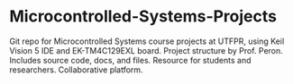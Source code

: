 # Microcontrolled-Systems-Projects
Git repo for Microcontrolled Systems course projects at UTFPR, using Keil Vision 5 IDE and EK-TM4C129EXL board. Project structure by Prof. Peron. Includes source code, docs, and files. Resource for students and researchers. Collaborative platform.

